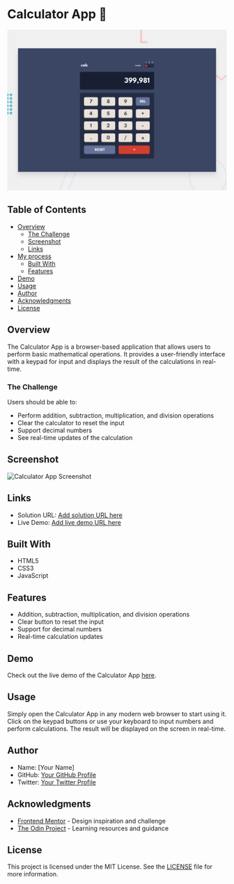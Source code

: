 # Calculator App 🧮

![Calculator App Preview](./design/desktop-preview.jpg)

## Table of Contents

- [Overview](#overview)
  - [The Challenge](#the-challenge)
  - [Screenshot](#screenshot)
  - [Links](#links)
- [My process](#my-process)
  - [Built With](#built-with)
  - [Features](#features)
- [Demo](#demo)
- [Usage](#usage)
- [Author](#author)
- [Acknowledgments](#acknowledgments)
- [License](#license)

## Overview

The Calculator App is a browser-based application that allows users to perform basic mathematical operations. It provides a user-friendly interface with a keypad for input and displays the result of the calculations in real-time.

### The Challenge

Users should be able to:

- Perform addition, subtraction, multiplication, and division operations
- Clear the calculator to reset the input
- Support decimal numbers
- See real-time updates of the calculation

## Screenshot

![Calculator App Screenshot](./screenshot.jpg)

## Links

- Solution URL: [Add solution URL here](https://your-solution-url.com)
- Live Demo: [Add live demo URL here](https://your-live-demo-url.com)

## Built With

- HTML5
- CSS3
- JavaScript

## Features

- Addition, subtraction, multiplication, and division operations
- Clear button to reset the input
- Support for decimal numbers
- Real-time calculation updates

## Demo

Check out the live demo of the Calculator App [here](https://your-live-demo-url.com).



## Usage

Simply open the Calculator App in any modern web browser to start using it. Click on the keypad buttons or use your keyboard to input numbers and perform calculations. The result will be displayed on the screen in real-time.

## Author

- Name: [Your Name]
- GitHub: [Your GitHub Profile](https://github.com/your-username)
- Twitter: [Your Twitter Profile](https://twitter.com/your-twitter)

## Acknowledgments

- [Frontend Mentor](https://www.frontendmentor.io) - Design inspiration and challenge
- [The Odin Project](https://www.theodinproject.com) - Learning resources and guidance

## License

This project is licensed under the MIT License. See the [LICENSE](./LICENSE) file for more information.
